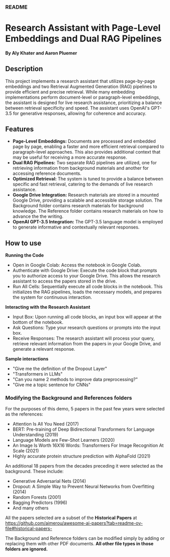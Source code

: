 ### README

# Research Assistant with Page-Level Embeddings and Dual RAG Pipelines

#### By Aly Khater and Aaron Pluemer

## Description

This project implements a research assistant that utilizes page-by-page embeddings and two Retrieval Augmented Generation (RAG) pipelines to provide efficient and precise retrieval. While many embedding implementations perform document-level or paragraph-level embeddings, the assistant is designed for live research assistance, prioritizing a balance between retrieval specificity and speed. The assistant uses OpenAI's GPT-3.5 for generative responses, allowing for coherence and accuracy.

## Features

- **Page-Level Embeddings:** Documents are processed and embedded page by page, enabling a faster and more efficient retrieval compared to paragraph-level approaches. This also provides additional context that may be useful for receiving a more accurate response.
- **Dual RAG Pipelines:** Two separate RAG pipelines are utilized, one for retrieving information from background materials and another for accessing reference documents.
- **Optimized Retrieval:** The system is tuned to provide a balance between specific and fast retrieval, catering to the demands of live research assistance.
- **Google Drive Integration:** Research materials are stored in a mounted Google Drive, providing a scalable and accessible storage solution. The Background folder contains research materials for background knowledge. The Reference folder contains research materials on how to advance the the writing.
- **OpenAI GPT-3.5 Integration:** The GPT-3.5 language model is employed to generate informative and contextually relevant responses.

## How to use

**Running the Code**
- Open in Google Colab: Access the notebook in Google Colab.
- Authenticate with Google Drive: Execute the code block that prompts you to authorize access to your Google Drive. This allows the research assistant to access the papers stored in the drive.
- Run All Cells: Sequentially execute all code blocks in the notebook. This initializes the RAG pipelines, loads the necessary models, and prepares the system for continuous interaction.

**Interacting with the Research Assistant**
- Input Box: Upon running all code blocks, an input box will appear at the bottom of the notebook.
- Ask Questions: Type your research questions or prompts into the input box.
- Receive Responses: The research assistant will process your query, retrieve relevant information from the papers in your Google Drive, and generate a relevant response.

**Sample interactions**
- "Give me the definition of the Dropout Layer"
- "Transformers in LLMs"
- "Can you name 2 methods to improve data preprocessing?"
- "Give me a topic sentence for CNNs"

### Modifying the Background and References folders

For the purposes of this demo, 5 papers in the past few years were selected as the references:
- Attention Is All You Need (2017)
- BERT: Pre-training of Deep Bidirectional Transformers for Language Understanding (2019)
- Language Models are Few-Shot Learners (2020)
- An Image Is Worth 16X16 Words: Transformers For Image Recognition At Scale (2021)
- Highly accurate protein structure prediction with AlphaFold (2021)

An additional 18 papers from the decades preceding it were selected as the background. These include:
- Generative Adversarial Nets (2014) 
- Dropout: A Simple Way to Prevent Neural Networks from Overfitting (2014)
- Random Forests (2001)
- Bagging Predictors (1996)
- And many others

All the papers selected are a subset of the **Historical Papers** at https://github.com/aimerou/awesome-ai-papers?tab=readme-ov-file#historical-papers-

The Background and Reference folders can be modified simply by adding or replacing them with other PDF documents. **All other file types in those folders are ignored.**

